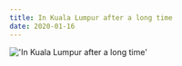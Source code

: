 ```yaml
---
title: In Kuala Lumpur after a long time
date: 2020-01-16
---
```


!['In Kuala Lumpur after a long time'](/64InKualaLumpurafteralongtime7.jpg)

